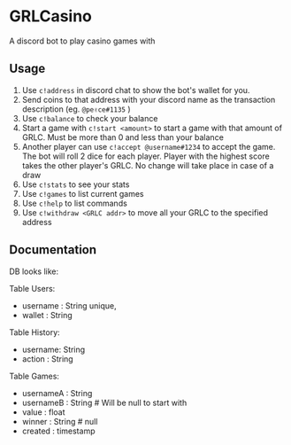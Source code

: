 GRLCasino
=========

A discord bot to play casino games with

Usage
-----

1. Use `c!address` in discord chat to show the bot's wallet for you.
2. Send coins to that address with your discord name as the transaction description (eg. `@pe✌ce#1135` )
3. Use `c!balance` to check your balance
4. Start a game with `c!start <amount>` to start a game with that amount of GRLC. Must be more than  0 and less than your balance
5. Another player can use `c!accept @username#1234` to accept the game. The bot will roll 2 dice for each player. Player with the highest score takes the other player's GRLC. No change will take place in case of a draw
6. Use `c!stats` to see your stats
7. Use `c!games` to list current games
8. Use `c!help` to list commands
9. Use `c!withdraw <GRLC addr>` to move all your GRLC to the specified address

Documentation
-------------

DB looks like:

Table Users:
 - username : String unique,
 - wallet : String 

Table History:
 - username: String
 - action : String

Table Games:
 - usernameA : String
 - usernameB : String # Will be null to start with
 - value : float
 - winner : String # null
 - created : timestamp
